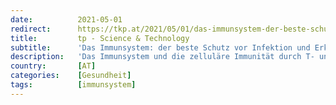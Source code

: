 ```yaml
---
date:          2021-05-01
redirect:      https://tkp.at/2021/05/01/das-immunsystem-der-beste-schutz-vor-infektion-und-erkrankung/
title:         tp - Science & Technology
subtitle:      'Das Immunsystem: der beste Schutz vor Infektion und Erkrankung'
description:   'Das Immunsystem und die zelluläre Immunität durch T- und B-Zellen sind die grundlegenden und wirkungsvollsten Abwehrmechanismen gegen Viren, Bakterien und andere Schädlinge, die unsere Gesundheit bedrohen. Sie wirken übrigens auch gegen Krebs, wie zum Beispiel der Medizin Nobelpreis 2018 bestätigt hat. Impfung tut nichts anderes als das Immunsystem zu informieren,, damit es den Feind auf …'
country:       [AT]
categories:    [Gesundheit]
tags:          [immunsystem]
---
```

